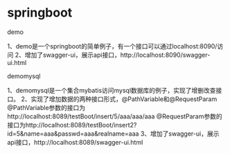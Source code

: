 # springboot
demo

1、demo是一个springboot的简单例子，有一个接口可以通过localhost:8090/访问
2、增加了swagger-ui，展示api接口，http://localhost:8090/swagger-ui.html

demomysql

1、demomysql是一个集合mybatis访问mysql数据库的例子，实现了增删改查接口。
2、实现了增加数据的两种接口形式，@PathVariable和@RequestParam
@PathVariable参数的接口为http://localhost:8089/testBoot/insert/5/aaa/aaa/aaa
@RequestParam参数的接口为http://localhost:8089/testBoot/insert2?id=5&name=aaa&passwd=aaa&realname=aaa
3、增加了swagger-ui，展示api接口，http://localhost:8089/swagger-ui.html

